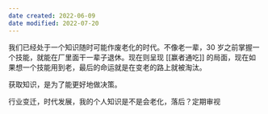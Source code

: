 ```yaml
---
date created: 2022-06-09
date modified: 2022-07-20
---
```


我们已经处于一个知识随时可能作废老化的时代。不像老一辈，30 岁之前掌握一个技能，就能在厂里面干一辈子退休。现在则呈现 [[赢者通吃]] 的局面，现在如果想一个技能用到老，最后的命运就是在变老的路上就被淘汰。

获取知识，是为了能更好地做决策。

行业变迁，时代发展，我的个人知识是不是会老化，落后？定期审视
